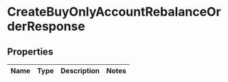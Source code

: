 
# CreateBuyOnlyAccountRebalanceOrderResponse

## Properties
Name | Type | Description | Notes
------------ | ------------- | ------------- | -------------



